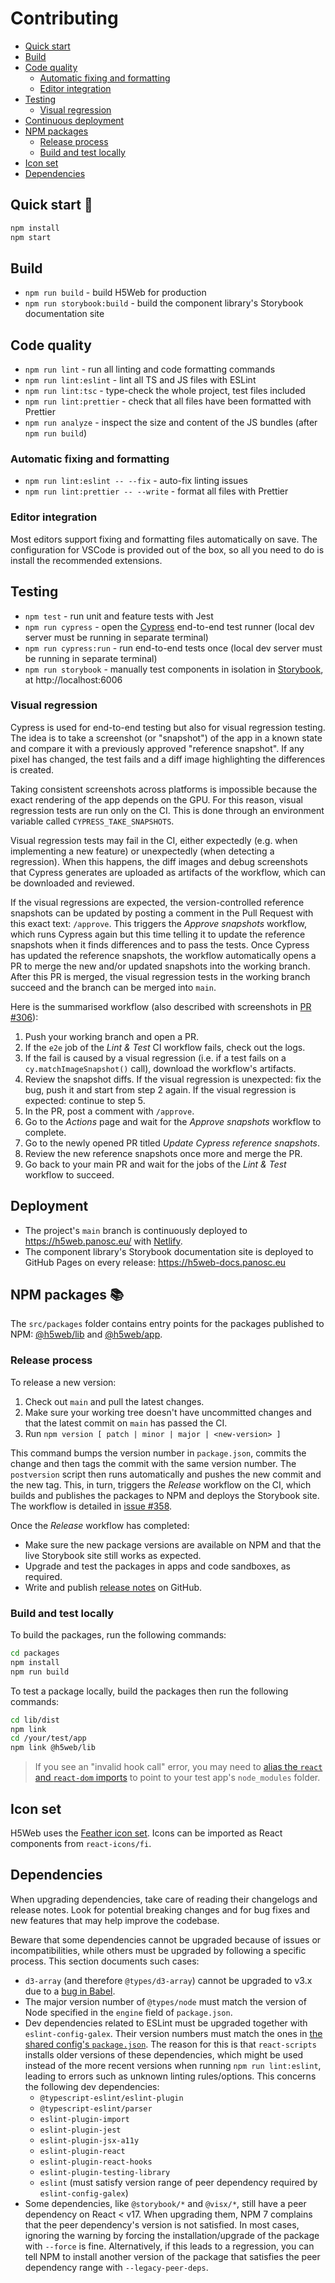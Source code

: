 # Contributing

- [Quick start](#quick-start-)
- [Build](#build)
- [Code quality](#code-quality)
  - [Automatic fixing and formatting](#automatic-fixing-and-formatting)
  - [Editor integration](#editor-integration)
- [Testing](#testing)
  - [Visual regression](#visual-regression)
- [Continuous deployment](#continuous-deployment)
- [NPM packages](#npm-packages-)
  - [Release process](#release-process)
  - [Build and test locally](#build-and-test-locally)
- [Icon set](#icon-set)
- [Dependencies](#dependencies)

## Quick start 🚀

```bash
npm install
npm start
```

## Build

- `npm run build` - build H5Web for production
- `npm run storybook:build` - build the component library's Storybook
  documentation site

## Code quality

- `npm run lint` - run all linting and code formatting commands
- `npm run lint:eslint` - lint all TS and JS files with ESLint
- `npm run lint:tsc` - type-check the whole project, test files included
- `npm run lint:prettier` - check that all files have been formatted with
  Prettier
- `npm run analyze` - inspect the size and content of the JS bundles (after
  `npm run build`)

### Automatic fixing and formatting

- `npm run lint:eslint -- --fix` - auto-fix linting issues
- `npm run lint:prettier -- --write` - format all files with Prettier

### Editor integration

Most editors support fixing and formatting files automatically on save. The
configuration for VSCode is provided out of the box, so all you need to do is
install the recommended extensions.

## Testing

- `npm test` - run unit and feature tests with Jest
- `npm run cypress` - open the
  [Cypress](https://docs.cypress.io/guides/overview/why-cypress.html) end-to-end
  test runner (local dev server must be running in separate terminal)
- `npm run cypress:run` - run end-to-end tests once (local dev server must be
  running in separate terminal)
- `npm run storybook` - manually test components in isolation in
  [Storybook](https://storybook.js.org/docs/react/get-started/introduction), at
  http://localhost:6006

### Visual regression

Cypress is used for end-to-end testing but also for visual regression testing.
The idea is to take a screenshot (or "snapshot") of the app in a known state and
compare it with a previously approved "reference snapshot". If any pixel has
changed, the test fails and a diff image highlighting the differences is
created.

Taking consistent screenshots across platforms is impossible because the exact
rendering of the app depends on the GPU. For this reason, visual regression
tests are run only on the CI. This is done through an environment variable
called `CYPRESS_TAKE_SNAPSHOTS`.

Visual regression tests may fail in the CI, either expectedly (e.g. when
implementing a new feature) or unexpectedly (when detecting a regression). When
this happens, the diff images and debug screenshots that Cypress generates are
uploaded as artifacts of the workflow, which can be downloaded and reviewed.

If the visual regressions are expected, the version-controlled reference
snapshots can be updated by posting a comment in the Pull Request with this
exact text: `/approve`. This triggers the _Approve snapshots_ workflow, which
runs Cypress again but this time telling it to update the reference snapshots
when it finds differences and to pass the tests. Once Cypress has updated the
reference snapshots, the workflow automatically opens a PR to merge the new
and/or updated snapshots into the working branch. After this PR is merged, the
visual regression tests in the working branch succeed and the branch can be
merged into `main`.

Here is the summarised workflow (also described with screenshots in
[PR #306](https://github.com/silx-kit/h5web/pull/306)):

1. Push your working branch and open a PR.
2. If the `e2e` job of the _Lint & Test_ CI workflow fails, check out the logs.
3. If the fail is caused by a visual regression (i.e. if a test fails on a
   `cy.matchImageSnapshot()` call), download the workflow's artifacts.
4. Review the snapshot diffs. If the visual regression is unexpected: fix the
   bug, push it and start from step 2 again. If the visual regression is
   expected: continue to step 5.
5. In the PR, post a comment with `/approve`.
6. Go to the _Actions_ page and wait for the _Approve snapshots_ workflow to
   complete.
7. Go to the newly opened PR titled _Update Cypress reference snapshots_.
8. Review the new reference snapshots once more and merge the PR.
9. Go back to your main PR and wait for the jobs of the _Lint & Test_ workflow
   to succeed.

## Deployment

- The project's `main` branch is continuously deployed to
  https://h5web.panosc.eu/ with [Netlify](https://www.netlify.com/).
- The component library's Storybook documentation site is deployed to GitHub
  Pages on every release: https://h5web-docs.panosc.eu

## NPM packages 📚

The `src/packages` folder contains entry points for the packages published to
NPM: [@h5web/lib](https://www.npmjs.com/package/@h5web/lib) and
[@h5web/app](https://www.npmjs.com/package/@h5web/app).

### Release process

To release a new version:

1. Check out `main` and pull the latest changes.
1. Make sure your working tree doesn't have uncommitted changes and that the
   latest commit on `main` has passed the CI.
1. Run `npm version [ patch | minor | major | <new-version> ]`

This command bumps the version number in `package.json`, commits the change and
then tags the commit with the same version number. The `postversion` script then
runs automatically and pushes the new commit and the new tag. This, in turn,
triggers the _Release_ workflow on the CI, which builds and publishes the
packages to NPM and deploys the Storybook site. The workflow is detailed in
[issue #358](https://github.com/silx-kit/h5web/issues/358).

Once the _Release_ workflow has completed:

- Make sure the new package versions are available on NPM and that the live
  Storybook site still works as expected.
- Upgrade and test the packages in apps and code sandboxes, as required.
- Write and publish [release notes](https://github.com/silx-kit/h5web/releases)
  on GitHub.

### Build and test locally

To build the packages, run the following commands:

```bash
cd packages
npm install
npm run build
```

To test a package locally, build the packages then run the following commands:

```bash
cd lib/dist
npm link
cd /your/test/app
npm link @h5web/lib
```

> If you see an "invalid hook call" error, you may need to
> [alias the `react` and `react-dom` imports](https://github.com/facebook/react/issues/13991#issuecomment-435587809)
> to point to your test app's `node_modules` folder.

## Icon set

H5Web uses the [Feather icon set](https://react-icons.netlify.com/#/icons/fi).
Icons can be imported as React components from `react-icons/fi`.

## Dependencies

When upgrading dependencies, take care of reading their changelogs and release
notes. Look for potential breaking changes and for bug fixes and new features
that may help improve the codebase.

Beware that some dependencies cannot be upgraded because of issues or
incompatibilities, while others must be upgraded by following a specific
process. This section documents such cases:

- `d3-array` (and therefore `@types/d3-array`) cannot be upgraded to v3.x due to
  a [bug in Babel](https://github.com/babel/babel/issues/11038).
- The major version number of `@types/node` must match the version of Node
  specified in the `engine` field of `package.json`.
- Dev dependencies related to ESLint must be upgraded together with
  `eslint-config-galex`. Their version numbers must match the ones in
  [the shared config's `package.json`](https://github.com/ljosberinn/eslint-config-galex/blob/master/package.json#L66).
  The reason for this is that `react-scripts` installs older versions of these
  dependencies, which might be used instead of the more recent versions when
  running `npm run lint:eslint`, leading to errors such as unknown linting
  rules/options. This concerns the following dev dependencies:
  - `@typescript-eslint/eslint-plugin`
  - `@typescript-eslint/parser`
  - `eslint-plugin-import`
  - `eslint-plugin-jest`
  - `eslint-plugin-jsx-a11y`
  - `eslint-plugin-react`
  - `eslint-plugin-react-hooks`
  - `eslint-plugin-testing-library`
  - `eslint` (must satisfy version range of peer dependency required by
    `eslint-config-galex`)
- Some dependencies, like `@storybook/*` and `@visx/*`, still have a peer
  dependency on React < v17. When upgrading them, NPM 7 complains that the peer
  dependency's version is not satisfied. In most cases, ignoring the warning by
  forcing the installation/upgrade of the package with `--force` is fine.
  Alternatively, if this leads to a regression, you can tell NPM to install
  another version of the package that satisfies the peer dependency range with
  `--legacy-peer-deps`.
